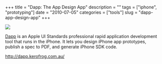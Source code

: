 +++
title = "Dapp: The App Design App"
description = ""
tags = ["iphone", "prototyping"]
date = "2010-07-05"
categories = ["tools"]
slug = "dapp-app-design-app"
+++


<div class="tool-screenshot mb1"><a href="http://dapp.kerofrog.com.au/"><img id="bluga-thumbnail-2689" class="bluga-thumbnail custom" src="http://media.konigi.com/bluga/
wt522fbc1b26c5a_custom.jpg"/></a></div><p><a href="http://dapp.kerofrog.com.au/">Dapp</a> is an Apple UI Standards professional rapid application development tool that runs in the iPhone. It lets you design iPhone app prototypes, publish a spec to PDF, and generate iPhone SDK code.</p>

  
<p><a href="http://dapp.kerofrog.com.au/">http://dapp.kerofrog.com.au/</a></p>
      
